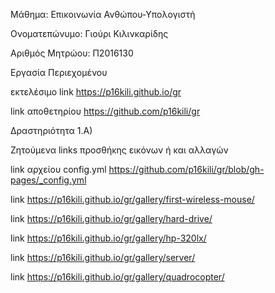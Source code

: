 Μάθημα: Επικοινωνία Ανθώπου-Υπολογιστή

Ονοματεπώνυμο: Γιούρι Κιλινκαρίδης

Αριθμός Μητρώου: Π2016130

Εργασία Περιεχομένου

εκτελέσιμο link https://p16kili.github.io/gr

link αποθετηρίου https://github.com/p16kili/gr

Δραστηριότητα 1.Α)

Ζητούμενα links προσθήκης εικόνων ή και αλλαγών

link  αρχείου config.yml https://github.com/p16kili/gr/blob/gh-pages/_config.yml

link https://p16kili.github.io/gr/gallery/first-wireless-mouse/

link https://p16kili.github.io/gr/gallery/hard-drive/

link https://p16kili.github.io/gr/gallery/hp-320lx/

link https://p16kili.github.io/gr/gallery/server/

link https://p16kili.github.io/gr/gallery/quadrocopter/
